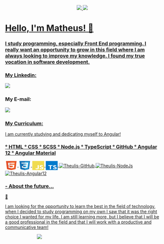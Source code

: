<div align="center">
  <a href="https://github.com/Theulislee">
  <img height="160em" src="https://github-readme-stats.vercel.app/api?username=Theulislee&show_icons=true&theme=chartreuse-dark&include_all_commits=true&count_private=true"/>
  <img height="160em" src="https://github-readme-stats.vercel.app/api/top-langs/?username=Theulislee&layout=compact&langs_count=7&theme=chartreuse-dark"/>
</div>

  
  <h1> Hello, I'm Matheus! 🙋‍ </h1>
<h3>
I study programming, especially Front End programming.
I really want an opportunity to grow in this field where I am always looking to improve my knowledge.
I found my true vocation in software development. </h3>

  <h3>My Linkedin:</h3> 
  <div>
    <a href="https://www.linkedin.com/in/matheus-magalhaes-311695203/" target="_blank"><img src="https://img.shields.io/badge/-LinkedIn-%230077B5?style=for-the-badge&logo=linkedin&logoColor=white" target="_blank"></a> 
  </div>

  <h3>My E-mail:</h3>
  <div>
    <a href = "mailto:magalhaescerqueiraesilva@gmail.com"><img src="https://img.shields.io/badge/Gmail-D14836?style=for-the-badge&logo=gmail&logoColor=white" </a> </div>


  <h3>My Curriculum:</h3>

I am currently studying and dedicating myself to Angular!
<h3>
° HTML
° CSS
° SCSS
° Node.js
° TypeScript
° GitHub
° Angular 12
° Angular Material
    </h3>
 <img align="center" alt="Theulis-HTML" height="30" width="40" src="https://raw.githubusercontent.com/devicons/devicon/master/icons/html5/html5-original.svg">
   <img align="center" alt="Theulis-CSS" height="30" width="40" src="https://raw.githubusercontent.com/devicons/devicon/master/icons/css3/css3-original.svg">
   <img align="center" alt="Theulis-Js" height="30" width="40" src="https://raw.githubusercontent.com/devicons/devicon/master/icons/javascript/javascript-plain.svg">
   <img align="center" alt="Theulis-Ts" height="30" width="40" src="https://raw.githubusercontent.com/devicons/devicon/master/icons/typescript/typescript-plain.svg">
  <img align="center" alt="Theulis-GitHub" height="30" width="40" img src="https://cdn.jsdelivr.net/gh/devicons/devicon/icons/github/github-original.svg">
  <img align="center" alt="Theulis-NodeJs" height="30" width="40" img src="https://cdn.jsdelivr.net/gh/devicons/devicon/icons/nodejs/nodejs-original.svg">
<img align="center" alt="Theulis-Angular12" height="30" width="40" img src="https://cdn.jsdelivr.net/gh/devicons/devicon/icons/angularjs/angularjs-original.svg">



<h3>- About the future...</h3> 🚀  

I am looking for the opportunity to learn the best in the field of technology, when I decided to study programming on my own I saw that it was the right choice I wanted for my life. I am still learning more, but I believe that I will be a good professional in the field and that I will work with a productive and communicative team! 
   <section>
    <div> 
      <img src="./assets/lotie/pc.gif" width="400" align="right">
    </div>
    </section>
